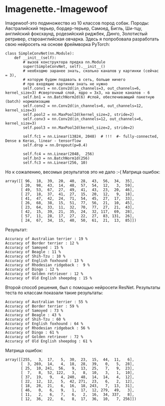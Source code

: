 # Imagenette.-Imagewoof
Imagewoof-это подмножество из 10 классов пород собак. Породы: Австралийский терьер, бордер-терьер, Самоед, Бигль, Ши-тцу, английский фоксхаунд, родезийский риджбек, Динго, Золотистый ретривер, староанглийская овчарка.
Здесь я попробовала разработать свою нейросеть на основе фреймворка PyTorch:
```
class SimpleConvNet(nn.Module):
    def __init__(self):
        # вызов конструктора предка nn.Module
        super(SimpleConvNet, self).__init__()
        # необходмо заранее знать, сколько каналов у картинки (сейчас = 3),
        # которую будем подавать в сеть, больше ничего
        # про входящие картинки знать не нужно
        self.conv1 = nn.Conv2d(in_channels=3, out_channels=6, kernel_size=3) #сверточный слой, ядро = 3х3, на выхое каналов - 6
        self.bn1 = nn.BatchNorm2d(6) #слой, обеспечивающий пакетную (batch) нормализацию
        self.conv2 = nn.Conv2d(in_channels=6, out_channels=12, kernel_size=3)
        self.pool2 = nn.MaxPool2d(kernel_size=2, stride=2)
        self.conv3 = nn.Conv2d(in_channels=12, out_channels=6, kernel_size=3)
        self.pool3 = nn.MaxPool2d(kernel_size=2, stride=2)
        
        self.fc1 = nn.Linear(13824, 2048)  # !!!  #- fully-connected, Dense в Keras, linear - tensorflow
        self.drop = nn.Dropout(p=0.4)
        
        self.fc4 = nn.Linear(2048,  256)
        self.bn3 = nn.BatchNorm1d(256)
        self.fc3 = nn.Linear(256, 10)
```
Но к сожалению, весомых результатов это не дало :-(
Матрица ошибок:
```
array([[ 96,  18,  39,  20,  40,  28,  43,  56,  34,  35],
       [ 20,  98,  43,  14,  48,  57,  54,  12,   3,  59],
       [ 49,  53,  67,  27,  49,  41,  43,  23,  20,  46],
       [ 27,  18,  37,  41,  27,  15,  20,  12,   9,  18],
       [ 41,  47,  42,  24,  71,  54,  45,  27,  17,  33],
       [ 26,  68,  38,  15,  51,  77,  56,  21,  10,  45],
       [ 23,  64,  33,  11,  32,  70,  77,  27,  21,  43],
       [ 42,  15,  39,  21,  35,  24,  32, 117,  69,  28],
       [ 57,  11,  28,  17,  27,  22,  27,  83, 131,  26],
       [ 24,  67,  34,  15,  40,  50,  61,  21,  13,  85]])
```
Результат:
```
Accuracy of Australian terrier : 19 %
Accuracy of Border terrier : 12 %
Accuracy of Samoyed : 15 %
Accuracy of Beagle : 11 %
Accuracy of Shih-Tzu : 10 %
Accuracy of English foxhound : 13 %
Accuracy of Rhodesian ridgeback :  9 %
Accuracy of Dingo : 12 %
Accuracy of Golden retriever : 12 %
Accuracy of Old English sheepdog : 15 %
```
Второй способ решения, был с помощью нейросети ResNet. Результаты теста по классам показали такие результаты:
```
Accuracy of Australian terrier : 55 %
Accuracy of Border terrier : 59 %
Accuracy of Samoyed : 73 %
Accuracy of Beagle : 43 %
Accuracy of Shih-Tzu : 60 %
Accuracy of English foxhound : 64 %
Accuracy of Rhodesian ridgeback : 56 %
Accuracy of Dingo : 61 %
Accuracy of Golden retriever : 72 %
Accuracy of Old English sheepdog : 61 %
```
Матрица ошибок:

```
array([[255,   3,  17,   5,  30,  23,  15,  44,  11,   6],
       [  3, 269,  14,   4,  18,  28,  39,   0,   5,  28],
       [ 25,  10, 241,  56,   9,  13,  25,   7,   9,  23],
       [  7,   8,  52, 122,   3,   8,  10,   3,   1,  10],
       [ 37,  19,   9,   4, 240,  48,  14,  14,   4,  12],
       [ 22,  12,  12,   5,  42, 271,  23,   6,   2,  12],
       [ 18,  28,  21,   6,  16,  18, 243,   7,  13,  31],
       [ 46,   0,   6,   9,   1,  17,  12, 279,  49,   3],
       [ 11,   2,   6,   7,   6,   2,  16,  34, 337,   8],
       [ 12,  36,  22,   6,   8,  17,  36,  10,   7, 256]])
```

